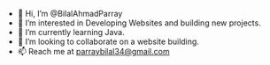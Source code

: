 - 👋 Hi, I’m @BilalAhmadParray
- 👀 I’m interested in Developing Websites and building new projects.
- 🌱 I’m currently learning Java.
- 💞️ I’m looking to collaborate on a website building.
- 📫 Reach me at parraybilal34@gmail.com

<!---
BilalAhmadParray/BilalAhmadParray is a ✨ special ✨ repository because its `README.md` (this file) appears on your GitHub profile.
You can click the Preview link to take a look at your changes.
--->
